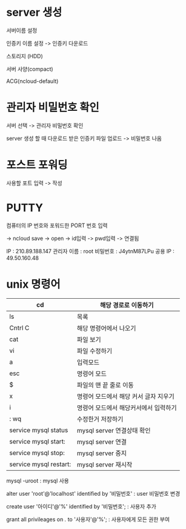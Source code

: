 # server 생성

서버이름 설정

인증키 이름 설정 -> 인증키 다운로드

스토리지 (HDD)

서버 사양(compact)

ACG(ncloud-default)



# 관리자 비밀번호 확인

서버 선택 -> 관리자 비밀번호 확인

server 생성 할 때 다운로드 받은 인증키 파일 업로드 -> 비밀번호 나옴



# 포스트 포워딩

사용할 포트 입력 -> 작성



# PUTTY

컴퓨터의 IP 번호와 포워드한 PORT 번호 입력

 -> ncloud save -> open -> id입력 -> pwd입력 -> 연결됨

IP : 210.89.188.147
관리자 이름 : root
비밀번호 : J4ytnM87LPu
공용 IP : 49.50.160.48



# unix 명령어

| cd                     | 해당 경로로 이동하기                  |
| ---------------------- | ------------------------------------- |
| ls                     | 목록                                  |
| Cntrl C                | 해당 명령어에서 나오기                |
| cat                    | 파일 보기                             |
| vi                     | 파일 수정하기                         |
| a                      | 입력모드                              |
| esc                    | 명령어 모드                           |
| $                      | 파일의 맨 끝 줄로 이동                |
| x                      | 명령어 모드에서 해당 커서 글자 지우기 |
| i                      | 명령어 모드에서 해당커서에서 입력하기 |
| : wq                   | 수정한거 저장하기                     |
| service mysql status   | mysql server 연결상태 확인            |
| service mysql start:   | mysql server 연결                     |
| service mysql stop:    | mysql server 중지                     |
| service mysql restart: | mysql server 재시작                   |

mysql -uroot : mysql 사용

alter user 'root'@'localhost' identified by '비밀번호' : user 비밀번호 변경

create user '아이디'@'%' identified by '비밀번호'; : 사용자 추가

grant all privileages on *.* to '사용자'@'%'; : 사용자에게 모든 권한 부여





<Resource auth="Container" driverClassName="com.mysql.cj.jdbc.Driver" maxIdle="4" maxTotal="8" name="jdbc/member" password="ais7" type="javax.sql.DataSource" url="jdbc:mysql://49.50.160.48:3306/kdt13?useSSL=false&amp;CharacterEncoding=UTF-8&amp;useUnicode=true" username="ais7"/>